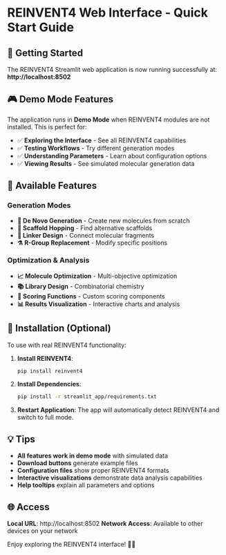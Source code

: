 # REINVENT4 Web Interface - Quick Start Guide

## 🚀 Getting Started

The REINVENT4 Streamlit web application is now running successfully at:
**http://localhost:8502**

## 🎮 Demo Mode Features

The application runs in **Demo Mode** when REINVENT4 modules are not installed. This is perfect for:

- ✅ **Exploring the Interface** - See all REINVENT4 capabilities
- ✅ **Testing Workflows** - Try different generation modes  
- ✅ **Understanding Parameters** - Learn about configuration options
- ✅ **Viewing Results** - See simulated molecular generation data

## 🧪 Available Features

### Generation Modes
- **🔬 De Novo Generation** - Create new molecules from scratch
- **🧬 Scaffold Hopping** - Find alternative scaffolds
- **🔗 Linker Design** - Connect molecular fragments  
- **⚗️ R-Group Replacement** - Modify specific positions

### Optimization & Analysis
- **📈 Molecule Optimization** - Multi-objective optimization
- **📚 Library Design** - Combinatorial chemistry
- **🎯 Scoring Functions** - Custom scoring components
- **📊 Results Visualization** - Interactive charts and analysis

## 🔧 Installation (Optional)

To use with real REINVENT4 functionality:

1. **Install REINVENT4**:
   ```bash
   pip install reinvent4
   ```

2. **Install Dependencies**:
   ```bash
   pip install -r streamlit_app/requirements.txt
   ```

3. **Restart Application**:
   The app will automatically detect REINVENT4 and switch to full mode.

## 💡 Tips

- **All features work in demo mode** with simulated data
- **Download buttons** generate example files
- **Configuration files** show proper REINVENT4 formats
- **Interactive visualizations** demonstrate data analysis capabilities
- **Help tooltips** explain all parameters and options

## 🌐 Access

**Local URL**: http://localhost:8502
**Network Access**: Available to other devices on your network

Enjoy exploring the REINVENT4 interface! 🧪✨
